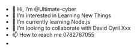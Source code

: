 - 👋 Hi, I’m @Ultimate-cyber 
- 👀 I’m interested in Learning New Things
- 🌱 I’m currently learning Node.js
- 💞️ I’m looking to collaborate with David Cyril Xxx
- 📫 How to reach me 0782767055
- 

